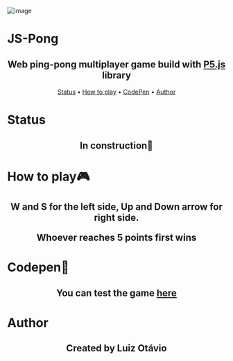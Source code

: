 ![image](https://user-images.githubusercontent.com/34630666/205960236-c95c582a-6fdf-44e0-ac48-166f53ca50a4.png)

# JS-Pong

<h2 align='center'>Web ping-pong multiplayer game build with <a href="https://p5js.org">P5.js</a> library</h2>

<p align="center">
 <a href="#status">Status</a> •
 <a href="#howto">How to play</a> • 
 <a href="#codepen">CodePen</a> • 
 <a href="#autor">Author</a>
</p>

<h1 id='status'>Status</h1>

<h2 align='center'>In construction🚧</h2>

<h1 id='howto'>How to play🎮</h1>

<h2 align='center'>W and S for the left side, Up and Down arrow for right side. <p>Whoever reaches 5 points first wins</h2>

<h1 id='codepen'>Codepen🚀</h1>

<h2 align='center'>You can test the game <a href="https://codepen.io/ssenz/pen/oNymgbg">here</a></h2>

<h1 id='author'>Author</h1>

<h2 align='center'>Created by Luiz Otávio</h2>

